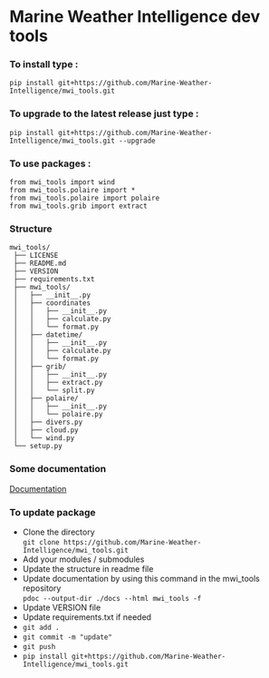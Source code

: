 # Marine Weather Intelligence dev tools

### To install type : <br/>
```
pip install git+https://github.com/Marine-Weather-Intelligence/mwi_tools.git
```
### To upgrade to the latest release just type : <br/>
```
pip install git+https://github.com/Marine-Weather-Intelligence/mwi_tools.git --upgrade
```


### To use packages : 
```
from mwi_tools import wind
from mwi_tools.polaire import *
from mwi_tools.polaire import polaire
from mwi_tools.grib import extract
```

### Structure 

```
mwi_tools/
 ├── LICENSE
 ├── README.md
 ├── VERSION
 ├── requirements.txt
 ├── mwi_tools/
 │   ├── __init__.py
 │   ├── coordinates
 │   │   ├── __init__.py
 │   │   ├── calculate.py
 │   │   └── format.py
 │   ├── datetime/
 │   │   ├── __init__.py
 │   │   ├── calculate.py
 │   │   └── format.py
 │   ├── grib/
 │   │   ├── __init__.py
 │   │   ├── extract.py
 │   │   └── split.py
 │   ├── polaire/
 │   │   ├── __init__.py
 │   │   └── polaire.py
 │   ├── divers.py
 │   ├── cloud.py
 │   └── wind.py
 └── setup.py
```

 ### Some documentation

[Documentation](https://marine-weather-intelligence.github.io/mwi_tools/)

### To update package 

- Clone the directory <br>
  ```git clone https://github.com/Marine-Weather-Intelligence/mwi_tools.git```
- Add your modules / submodules 
- Update the structure in readme file
- Update documentation by using this command in the mwi_tools repository <br>
  ```pdoc --output-dir ./docs --html mwi_tools -f```
- Update VERSION file
- Update requirements.txt if needed
- ```git add . ```
- ```git commit -m "update"```
- ```git push```
- ```pip install git+https://github.com/Marine-Weather-Intelligence/mwi_tools.git```




